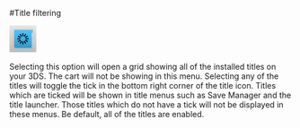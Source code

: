 #Title filtering

![Gid options icon](backgroundtitleloadingicon.png)<br>

Selecting this option will open a grid showing all of the installed titles on your 3DS. The cart will not be showing in this menu. Selecting any of the titles will toggle the tick in the bottom right corner of the title icon. Titles which are ticked will be shown in title menus such as Save Manager and the title launcher. Those titles which do not have a tick will not be displayed in these menus. Be default, all of the titles are enabled.
